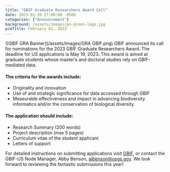 ```yaml
---
title: "GBIF Graduate Researchers Award Call" 
date: 2023-01-30 17:00:00 -0500 
categories: ["Announcement"] 
background: /assets/images/pn-green-logo.jpg
preTitle: February 01, 2023
---
```

 
![GBIF GRA Banner](/assets/images/GRA GBIF.png)
GBIF announced its call for nominations for the 2023 GBIF Graduate Researchers Award. The deadline for US applications is May 19, 2023. This award is aimed at graduate students whose master’s and doctoral studies rely on GBIF-mediated data. 

#### The criteria for the awards include:

- Originality and innovation
- Use of and strategic significance for data accessed through GBIF
- Measurable effectiveness and impact in advancing biodiversity informatics and/or the conservation of biological diversity.

#### The application should include:

- Research Summary (200 words)
- Project description (max 5 pages)
- Curriculum vitae of the student applicant
- Letters of support

For detailed instructions on submitting applications visit [GBIF](https://www.gbif.org/news), or contact the GBIF-US Node Manager, Abby Benson, albenson@usgs.gov. We look forward to reviewing the fantastic submissions this year!